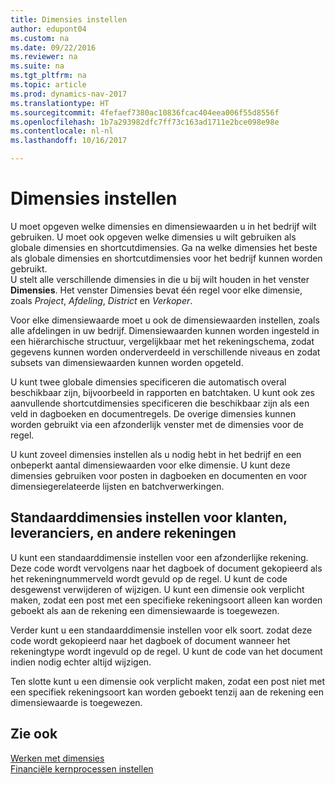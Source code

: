 ```yaml
---
title: Dimensies instellen
author: edupont04
ms.custom: na
ms.date: 09/22/2016
ms.reviewer: na
ms.suite: na
ms.tgt_pltfrm: na
ms.topic: article
ms.prod: dynamics-nav-2017
ms.translationtype: HT
ms.sourcegitcommit: 4fefaef7380ac10836fcac404eea006f55d8556f
ms.openlocfilehash: 1b7a293982dfc7ff73c163ad1711e2bce098e98e
ms.contentlocale: nl-nl
ms.lasthandoff: 10/16/2017

---
```


# <a name="set-up-dimensions"></a>Dimensies instellen
U moet opgeven welke dimensies en dimensiewaarden u in het bedrijf wilt gebruiken. U moet ook opgeven welke dimensies u wilt gebruiken als globale dimensies en shortcutdimensies. Ga na welke dimensies het beste als globale dimensies en shortcutdimensies voor het bedrijf kunnen worden gebruikt.  
U stelt alle verschillende dimensies in die u bij wilt houden in het venster **Dimensies**. Het venster Dimensies bevat één regel voor elke dimensie, zoals *Project*, *Afdeling*, *District* en *Verkoper*.  

Voor elke dimensiewaarde moet u ook de dimensiewaarden instellen, zoals alle afdelingen in uw bedrijf. Dimensiewaarden kunnen worden ingesteld in een hiërarchische structuur, vergelijkbaar met het rekeningschema, zodat gegevens kunnen worden onderverdeeld in verschillende niveaus en zodat subsets van dimensiewaarden kunnen worden opgeteld.  

U kunt twee globale dimensies specificeren die automatisch overal beschikbaar zijn, bijvoorbeeld in rapporten en batchtaken. U kunt ook zes aanvullende shortcutdimensies specificeren die beschikbaar zijn als een veld in dagboeken en documentregels. De overige dimensies kunnen worden gebruikt via een afzonderlijk venster met de dimensies voor de regel.  

U kunt zoveel dimensies instellen als u nodig hebt in het bedrijf en een onbeperkt aantal dimensiewaarden voor elke dimensie. U kunt deze dimensies gebruiken voor posten in dagboeken en documenten en voor dimensiegerelateerde lijsten en batchverwerkingen.  

## <a name="set-up-default-dimensions-for-customers-vendors-and-other-accounts"></a>Standaarddimensies instellen voor klanten, leveranciers, en andere rekeningen
U kunt een standaarddimensie instellen voor een afzonderlijke rekening. Deze code wordt vervolgens naar het dagboek of document gekopieerd als het rekeningnummerveld wordt gevuld op de regel. U kunt de code desgewenst verwijderen of wijzigen. U kunt een dimensie ook verplicht maken, zodat een post met een specifieke rekeningsoort alleen kan worden geboekt als aan de rekening een dimensiewaarde is toegewezen.  

Verder kunt u een standaarddimensie instellen voor elk soort. zodat deze code wordt gekopieerd naar het dagboek of document wanneer het rekeningtype wordt ingevuld op de regel. U kunt de code van het document indien nodig echter altijd wijzigen.  

Ten slotte kunt u een dimensie ook verplicht maken, zodat een post niet met een specifiek rekeningsoort kan worden geboekt tenzij aan de rekening een dimensiewaarde is toegewezen.

## <a name="see-also"></a>Zie ook
[Werken met dimensies](finance-dimensions.md)  
[Financiële kernprocessen instellen](finance-setup-finance.md)


